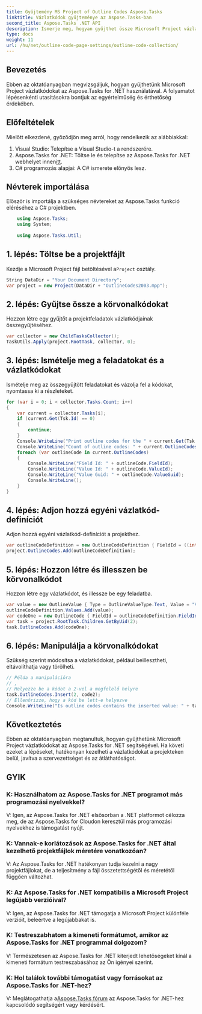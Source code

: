 ```yaml
---
title: Gyűjtemény MS Project of Outline Codes Aspose.Tasks
linktitle: Vázlatkódok gyűjteménye az Aspose.Tasks-ban
second_title: Aspose.Tasks .NET API
description: Ismerje meg, hogyan gyűjthet össze Microsoft Project vázlatkódokat az Aspose.Tasks for .NET használatával. Ez az átfogó oktatóanyag lépésről lépésre tartalmaz utasításokat.
type: docs
weight: 11
url: /hu/net/outline-code-page-settings/outline-code-collection/
---
```

## Bevezetés
Ebben az oktatóanyagban megvizsgáljuk, hogyan gyűjthetünk Microsoft Project vázlatkódokat az Aspose.Tasks for .NET használatával. A folyamatot lépésenkénti utasításokra bontjuk az egyértelműség és érthetőség érdekében.
## Előfeltételek
Mielőtt elkezdené, győződjön meg arról, hogy rendelkezik az alábbiakkal:
1. Visual Studio: Telepítse a Visual Studio-t a rendszerére.
2.  Aspose.Tasks for .NET: Töltse le és telepítse az Aspose.Tasks for .NET webhelyet innen[itt](https://releases.aspose.com/tasks/net/).
3. C# programozás alapjai: A C# ismerete előnyös lesz.

## Névterek importálása
Először is importálja a szükséges névtereket az Aspose.Tasks funkció eléréséhez a C# projektben.
```csharp
    using Aspose.Tasks;
    using System;
    
    using Aspose.Tasks.Util;
```
## 1. lépés: Töltse be a projektfájlt
 Kezdje a Microsoft Project fájl betöltésével a`Project` osztály.
```csharp
String DataDir = "Your Document Directory";
var project = new Project(DataDir + "OutlineCodes2003.mpp");
```
## 2. lépés: Gyűjtse össze a körvonalkódokat
Hozzon létre egy gyűjtőt a projektfeladatok vázlatkódjainak összegyűjtéséhez.
```csharp
var collector = new ChildTasksCollector();
TaskUtils.Apply(project.RootTask, collector, 0);
```
## 3. lépés: Ismételje meg a feladatokat és a vázlatkódokat
Ismételje meg az összegyűjtött feladatokat és vázolja fel a kódokat, nyomtassa ki a részleteket.
```csharp
for (var i = 0; i < collector.Tasks.Count; i++)
{
    var current = collector.Tasks[i];
    if (current.Get(Tsk.Id) == 0)
    {
        continue;
    }
    Console.WriteLine("Print outline codes for the " + current.Get(Tsk.Name) + " task.");
    Console.WriteLine("Count of outline codes: " + current.OutlineCodes.Count);
    foreach (var outlineCode in current.OutlineCodes)
    {
        Console.WriteLine("Field Id: " + outlineCode.FieldId);
        Console.WriteLine("Value Id: " + outlineCode.ValueId);
        Console.WriteLine("Value Guid: " + outlineCode.ValueGuid);
        Console.WriteLine();
    }
}
```
## 4. lépés: Adjon hozzá egyéni vázlatkód-definíciót
Adjon hozzá egyéni vázlatkód-definíciót a projekthez.
```csharp
var outlineCodeDefinition = new OutlineCodeDefinition { FieldId = ((int)ExtendedAttributeTask.OutlineCode3).ToString("D"), Alias = "My Outline Code" };
project.OutlineCodes.Add(outlineCodeDefinition);
```
## 5. lépés: Hozzon létre és illesszen be körvonalkódot
Hozzon létre egy vázlatkódot, és illessze be egy feladatba.
```csharp
var value = new OutlineValue { Type = OutlineValueType.Text, Value = "Val1", Description = "Descr1", ValueId = 1 };
outlineCodeDefinition.Values.Add(value);
var codeOne = new OutlineCode { FieldId = outlineCodeDefinition.FieldId, ValueId = 1, ValueGuid = value.ValueGuid.ToString("D").ToUpperInvariant() };
var task = project.RootTask.Children.GetByUid(2);
task.OutlineCodes.Add(codeOne);
```
## 6. lépés: Manipulálja a körvonalkódokat
Szükség szerint módosítsa a vázlatkódokat, például beillesztheti, eltávolíthatja vagy törölheti.
```csharp
// Példa a manipulációra
// ,
// Helyezze be a kódot a 2-vel a megfelelő helyre
task.OutlineCodes.Insert(2, code2);
// Ellenőrizze, hogy a kód be lett-e helyezve
Console.WriteLine("Is outline codes contains the inserted value: " + task.OutlineCodes.Contains(code2));
```

## Következtetés
Ebben az oktatóanyagban megtanultuk, hogyan gyűjthetünk Microsoft Project vázlatkódokat az Aspose.Tasks for .NET segítségével. Ha követi ezeket a lépéseket, hatékonyan kezelheti a vázlatkódokat a projekteken belül, javítva a szervezettséget és az átláthatóságot.
## GYIK
### K: Használhatom az Aspose.Tasks for .NET programot más programozási nyelvekkel?
V: Igen, az Aspose.Tasks for .NET elsősorban a .NET platformot célozza meg, de az Aspose.Tasks for Cloudon keresztül más programozási nyelvekhez is támogatást nyújt.
### K: Vannak-e korlátozások az Aspose.Tasks for .NET által kezelhető projektfájlok méretére vonatkozóan?
V: Az Aspose.Tasks for .NET hatékonyan tudja kezelni a nagy projektfájlokat, de a teljesítmény a fájl összetettségétől és méretétől függően változhat.
### K: Az Aspose.Tasks for .NET kompatibilis a Microsoft Project legújabb verzióival?
V: Igen, az Aspose.Tasks for .NET támogatja a Microsoft Project különféle verzióit, beleértve a legújabbakat is.
### K: Testreszabhatom a kimeneti formátumot, amikor az Aspose.Tasks for .NET programmal dolgozom?
V: Természetesen az Aspose.Tasks for .NET kiterjedt lehetőségeket kínál a kimeneti formátum testreszabásához az Ön igényei szerint.
### K: Hol találok további támogatást vagy forrásokat az Aspose.Tasks for .NET-hez?
 V: Meglátogathatja a[Aspose.Tasks fórum](https://forum.aspose.com/c/tasks/15) az Aspose.Tasks for .NET-hez kapcsolódó segítségért vagy kérdésért.